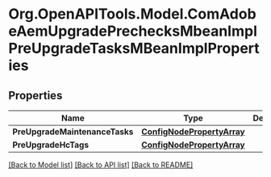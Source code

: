 # Org.OpenAPITools.Model.ComAdobeAemUpgradePrechecksMbeanImplPreUpgradeTasksMBeanImplProperties
## Properties

Name | Type | Description | Notes
------------ | ------------- | ------------- | -------------
**PreUpgradeMaintenanceTasks** | [**ConfigNodePropertyArray**](ConfigNodePropertyArray.md) |  | [optional] 
**PreUpgradeHcTags** | [**ConfigNodePropertyArray**](ConfigNodePropertyArray.md) |  | [optional] 

[[Back to Model list]](../README.md#documentation-for-models) [[Back to API list]](../README.md#documentation-for-api-endpoints) [[Back to README]](../README.md)

